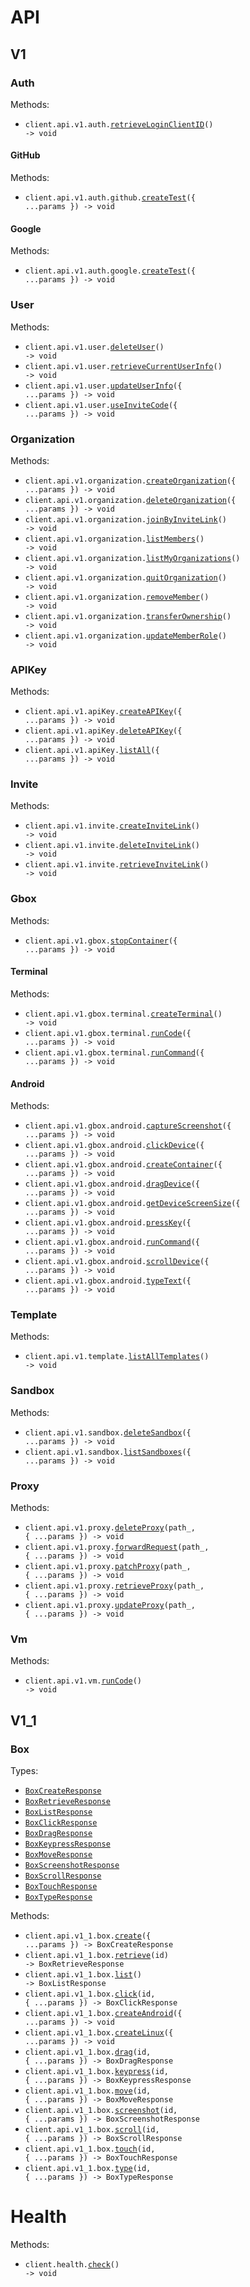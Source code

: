 # API

## V1

### Auth

Methods:

- <code title="get /api/v1/auth/get_login_client_id">client.api.v1.auth.<a href="./src/resources/api/v1/auth/auth.ts">retrieveLoginClientID</a>() -> void</code>

#### GitHub

Methods:

- <code title="post /api/v1/auth/github/callback">client.api.v1.auth.github.<a href="./src/resources/api/v1/auth/github.ts">createTest</a>({ ...params }) -> void</code>

#### Google

Methods:

- <code title="post /api/v1/auth/google/callback">client.api.v1.auth.google.<a href="./src/resources/api/v1/auth/google.ts">createTest</a>({ ...params }) -> void</code>

### User

Methods:

- <code title="post /api/v1/user/delete_user">client.api.v1.user.<a href="./src/resources/api/v1/user.ts">deleteUser</a>() -> void</code>
- <code title="get /api/v1/user/get_current_user_info">client.api.v1.user.<a href="./src/resources/api/v1/user.ts">retrieveCurrentUserInfo</a>() -> void</code>
- <code title="post /api/v1/user/update_user_info">client.api.v1.user.<a href="./src/resources/api/v1/user.ts">updateUserInfo</a>({ ...params }) -> void</code>
- <code title="post /api/v1/user/use_invite_code">client.api.v1.user.<a href="./src/resources/api/v1/user.ts">useInviteCode</a>({ ...params }) -> void</code>

### Organization

Methods:

- <code title="post /api/v1/organization/create_an_organization">client.api.v1.organization.<a href="./src/resources/api/v1/organization.ts">createOrganization</a>({ ...params }) -> void</code>
- <code title="post /api/v1/organization/delete_an_organization">client.api.v1.organization.<a href="./src/resources/api/v1/organization.ts">deleteOrganization</a>({ ...params }) -> void</code>
- <code title="post /api/v1/organization/join_organization_by_invite_link">client.api.v1.organization.<a href="./src/resources/api/v1/organization.ts">joinByInviteLink</a>() -> void</code>
- <code title="post /api/v1/organization/get_organization_member_list">client.api.v1.organization.<a href="./src/resources/api/v1/organization.ts">listMembers</a>() -> void</code>
- <code title="get /api/v1/organization/get_my_organization_list">client.api.v1.organization.<a href="./src/resources/api/v1/organization.ts">listMyOrganizations</a>() -> void</code>
- <code title="post /api/v1/organization/quit_organization">client.api.v1.organization.<a href="./src/resources/api/v1/organization.ts">quitOrganization</a>() -> void</code>
- <code title="post /api/v1/organization/remove_organization_member">client.api.v1.organization.<a href="./src/resources/api/v1/organization.ts">removeMember</a>() -> void</code>
- <code title="post /api/v1/organization/transfer_organization_ownership">client.api.v1.organization.<a href="./src/resources/api/v1/organization.ts">transferOwnership</a>() -> void</code>
- <code title="post /api/v1/organization/update_organization_member_role">client.api.v1.organization.<a href="./src/resources/api/v1/organization.ts">updateMemberRole</a>() -> void</code>

### APIKey

Methods:

- <code title="post /api/v1/api_key/create_an_api_key">client.api.v1.apiKey.<a href="./src/resources/api/v1/api-key.ts">createAPIKey</a>({ ...params }) -> void</code>
- <code title="post /api/v1/api_key/delete_an_api_key">client.api.v1.apiKey.<a href="./src/resources/api/v1/api-key.ts">deleteAPIKey</a>({ ...params }) -> void</code>
- <code title="post /api/v1/api_key/get_all_api_key">client.api.v1.apiKey.<a href="./src/resources/api/v1/api-key.ts">listAll</a>({ ...params }) -> void</code>

### Invite

Methods:

- <code title="post /api/v1/invite/create_invite_link">client.api.v1.invite.<a href="./src/resources/api/v1/invite.ts">createInviteLink</a>() -> void</code>
- <code title="post /api/v1/invite/delete_invite_link">client.api.v1.invite.<a href="./src/resources/api/v1/invite.ts">deleteInviteLink</a>() -> void</code>
- <code title="post /api/v1/invite/get_invite_link">client.api.v1.invite.<a href="./src/resources/api/v1/invite.ts">retrieveInviteLink</a>() -> void</code>

### Gbox

Methods:

- <code title="post /api/v1/gbox/stop">client.api.v1.gbox.<a href="./src/resources/api/v1/gbox/gbox.ts">stopContainer</a>({ ...params }) -> void</code>

#### Terminal

Methods:

- <code title="post /api/v1/gbox/terminal/create">client.api.v1.gbox.terminal.<a href="./src/resources/api/v1/gbox/terminal.ts">createTerminal</a>() -> void</code>
- <code title="post /api/v1/gbox/terminal/runCode">client.api.v1.gbox.terminal.<a href="./src/resources/api/v1/gbox/terminal.ts">runCode</a>({ ...params }) -> void</code>
- <code title="post /api/v1/gbox/terminal/run">client.api.v1.gbox.terminal.<a href="./src/resources/api/v1/gbox/terminal.ts">runCommand</a>({ ...params }) -> void</code>

#### Android

Methods:

- <code title="post /api/v1/gbox/android/screenshot">client.api.v1.gbox.android.<a href="./src/resources/api/v1/gbox/android.ts">captureScreenshot</a>({ ...params }) -> void</code>
- <code title="post /api/v1/gbox/android/click">client.api.v1.gbox.android.<a href="./src/resources/api/v1/gbox/android.ts">clickDevice</a>({ ...params }) -> void</code>
- <code title="post /api/v1/gbox/android/create">client.api.v1.gbox.android.<a href="./src/resources/api/v1/gbox/android.ts">createContainer</a>({ ...params }) -> void</code>
- <code title="post /api/v1/gbox/android/drag">client.api.v1.gbox.android.<a href="./src/resources/api/v1/gbox/android.ts">dragDevice</a>({ ...params }) -> void</code>
- <code title="post /api/v1/gbox/android/deviceScreenSize">client.api.v1.gbox.android.<a href="./src/resources/api/v1/gbox/android.ts">getDeviceScreenSize</a>({ ...params }) -> void</code>
- <code title="post /api/v1/gbox/android/keyPress">client.api.v1.gbox.android.<a href="./src/resources/api/v1/gbox/android.ts">pressKey</a>({ ...params }) -> void</code>
- <code title="post /api/v1/gbox/android/run">client.api.v1.gbox.android.<a href="./src/resources/api/v1/gbox/android.ts">runCommand</a>({ ...params }) -> void</code>
- <code title="post /api/v1/gbox/android/scroll">client.api.v1.gbox.android.<a href="./src/resources/api/v1/gbox/android.ts">scrollDevice</a>({ ...params }) -> void</code>
- <code title="post /api/v1/gbox/android/type">client.api.v1.gbox.android.<a href="./src/resources/api/v1/gbox/android.ts">typeText</a>({ ...params }) -> void</code>

### Template

Methods:

- <code title="get /api/v1/template/get_all_templates">client.api.v1.template.<a href="./src/resources/api/v1/template.ts">listAllTemplates</a>() -> void</code>

### Sandbox

Methods:

- <code title="post /api/v1/sandbox/delete_sandbox">client.api.v1.sandbox.<a href="./src/resources/api/v1/sandbox.ts">deleteSandbox</a>({ ...params }) -> void</code>
- <code title="post /api/v1/sandbox/get_sandbox_list">client.api.v1.sandbox.<a href="./src/resources/api/v1/sandbox.ts">listSandboxes</a>({ ...params }) -> void</code>

### Proxy

Methods:

- <code title="delete /api/v1/proxy/{uid}/{path}">client.api.v1.proxy.<a href="./src/resources/api/v1/proxy.ts">deleteProxy</a>(path\_, { ...params }) -> void</code>
- <code title="post /api/v1/proxy/{uid}/{path}">client.api.v1.proxy.<a href="./src/resources/api/v1/proxy.ts">forwardRequest</a>(path\_, { ...params }) -> void</code>
- <code title="patch /api/v1/proxy/{uid}/{path}">client.api.v1.proxy.<a href="./src/resources/api/v1/proxy.ts">patchProxy</a>(path\_, { ...params }) -> void</code>
- <code title="get /api/v1/proxy/{uid}/{path}">client.api.v1.proxy.<a href="./src/resources/api/v1/proxy.ts">retrieveProxy</a>(path\_, { ...params }) -> void</code>
- <code title="put /api/v1/proxy/{uid}/{path}">client.api.v1.proxy.<a href="./src/resources/api/v1/proxy.ts">updateProxy</a>(path\_, { ...params }) -> void</code>

### Vm

Methods:

- <code title="post /api/v1/vm/run_code">client.api.v1.vm.<a href="./src/resources/api/v1/vm.ts">runCode</a>() -> void</code>

## V1_1

### Box

Types:

- <code><a href="./src/resources/api/v1-1/box.ts">BoxCreateResponse</a></code>
- <code><a href="./src/resources/api/v1-1/box.ts">BoxRetrieveResponse</a></code>
- <code><a href="./src/resources/api/v1-1/box.ts">BoxListResponse</a></code>
- <code><a href="./src/resources/api/v1-1/box.ts">BoxClickResponse</a></code>
- <code><a href="./src/resources/api/v1-1/box.ts">BoxDragResponse</a></code>
- <code><a href="./src/resources/api/v1-1/box.ts">BoxKeypressResponse</a></code>
- <code><a href="./src/resources/api/v1-1/box.ts">BoxMoveResponse</a></code>
- <code><a href="./src/resources/api/v1-1/box.ts">BoxScreenshotResponse</a></code>
- <code><a href="./src/resources/api/v1-1/box.ts">BoxScrollResponse</a></code>
- <code><a href="./src/resources/api/v1-1/box.ts">BoxTouchResponse</a></code>
- <code><a href="./src/resources/api/v1-1/box.ts">BoxTypeResponse</a></code>

Methods:

- <code title="post /api/v1.1/box">client.api.v1_1.box.<a href="./src/resources/api/v1-1/box.ts">create</a>({ ...params }) -> BoxCreateResponse</code>
- <code title="get /api/v1.1/box/{id}">client.api.v1_1.box.<a href="./src/resources/api/v1-1/box.ts">retrieve</a>(id) -> BoxRetrieveResponse</code>
- <code title="get /api/v1.1/box">client.api.v1_1.box.<a href="./src/resources/api/v1-1/box.ts">list</a>() -> BoxListResponse</code>
- <code title="post /api/v1.1/box/{id}/click">client.api.v1_1.box.<a href="./src/resources/api/v1-1/box.ts">click</a>(id, { ...params }) -> BoxClickResponse</code>
- <code title="post /api/v1.1/box/android">client.api.v1_1.box.<a href="./src/resources/api/v1-1/box.ts">createAndroid</a>({ ...params }) -> void</code>
- <code title="post /api/v1.1/box/linux">client.api.v1_1.box.<a href="./src/resources/api/v1-1/box.ts">createLinux</a>({ ...params }) -> void</code>
- <code title="post /api/v1.1/box/{id}/drag">client.api.v1_1.box.<a href="./src/resources/api/v1-1/box.ts">drag</a>(id, { ...params }) -> BoxDragResponse</code>
- <code title="post /api/v1.1/box/{id}/keypress">client.api.v1_1.box.<a href="./src/resources/api/v1-1/box.ts">keypress</a>(id, { ...params }) -> BoxKeypressResponse</code>
- <code title="post /api/v1.1/box/{id}/move">client.api.v1_1.box.<a href="./src/resources/api/v1-1/box.ts">move</a>(id, { ...params }) -> BoxMoveResponse</code>
- <code title="post /api/v1.1/box/{id}/screenshot">client.api.v1_1.box.<a href="./src/resources/api/v1-1/box.ts">screenshot</a>(id, { ...params }) -> BoxScreenshotResponse</code>
- <code title="post /api/v1.1/box/{id}/scroll">client.api.v1_1.box.<a href="./src/resources/api/v1-1/box.ts">scroll</a>(id, { ...params }) -> BoxScrollResponse</code>
- <code title="post /api/v1.1/box/{id}/touch">client.api.v1_1.box.<a href="./src/resources/api/v1-1/box.ts">touch</a>(id, { ...params }) -> BoxTouchResponse</code>
- <code title="post /api/v1.1/box/{id}/type">client.api.v1_1.box.<a href="./src/resources/api/v1-1/box.ts">type</a>(id, { ...params }) -> BoxTypeResponse</code>

# Health

Methods:

- <code title="get /health">client.health.<a href="./src/resources/health.ts">check</a>() -> void</code>

